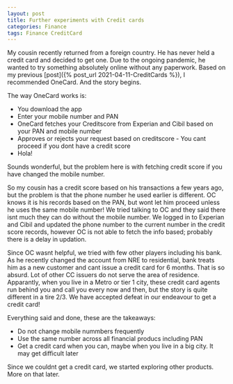 ```yaml
---
layout: post
title: Further experiments with Credit cards
categories: Finance
tags: Finance CreditCard
---
```


My cousin recently returned from a foreign country. He has never held a credit card and decided to get one. Due to the ongoing pandemic, he wanted to try something absolutely online without any paperwork. Based on my previous [post]({% post_url 2021-04-11-CreditCards %}), I recommended OneCard. And the story begins.


The way OneCard works is:

* You download the app 
* Enter your mobile number and PAN 
* OneCard fetches your Creditscore from Experian and Cibil based on your PAN and mobile number
* Approves or rejects your request based on creditscore - You cant proceed if you dont have a credit score 
* Hola!


Sounds wonderful, but the problem here is with fetching credit score if you have changed the mobile number. 


So my cousin has a credit score based on his transactions a few years ago, but the problem is that the phone number he used earlier is different. OC knows it is his records based on the PAN, but wont let him proceed unless he uses the same mobile number! We tried talking to OC and they said there isnt much they can do without the mobile number. We logged in to Experian and Cibil and updated the phone number to the current number in the credit score records, however OC is not able to fetch the info based; probably there is a delay in updation. 


Since OC wasnt helpful, we tried with few other players including his bank. As he recently changed the account from NRE to residential, bank treats him as a new customer and cant issue a credit card for 6 months. That is so absurd. Lot of other CC issuers do not serve the area of residence. Apparantly, when you live in a Metro or tier 1 city, these credit card agents run behind you and call you every now and then, but the story is quite different in a tire 2/3. We have accepted defeat in our endeavour to get a credit card!


Everything said and done, these are the takeaways:

* Do not change mobile nummbers frequently
* Use the same number across all financial producs including PAN
* Get a credit card when you can, maybe when you live in a big city. It may get difficult later


Since we couldnt get a credit card, we started exploring other products. More on that later.